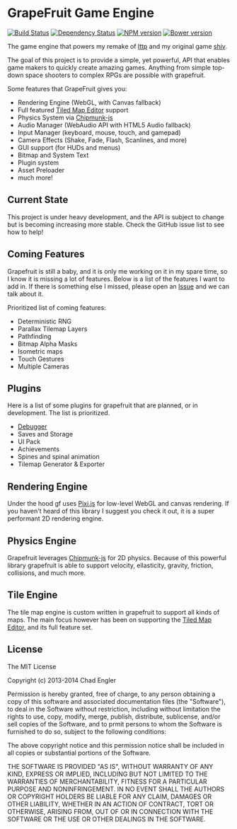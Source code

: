 # GrapeFruit Game Engine
[![Build Status](https://travis-ci.org/grapefruitjs/grapefruit.png?branch=master)](https://travis-ci.org/grapefruitjs/grapefruit)
[![Dependency Status](https://gemnasium.com/grapefruitjs/grapefruit.png)](https://gemnasium.com/grapefruitjs/grapefruit)
[![NPM version](https://badge.fury.io/js/grapefruit.png)](http://badge.fury.io/js/grapefruit)
[![Bower version](https://badge.fury.io/bo/grapefruit.png)](http://badge.fury.io/bo/grapefruit)

The game engine that powers my remake of [lttp](https://github.com/englercj/lttp) and my original game [shiv](https://github.com/englercj/shiv).

The goal of this project is to provide a simple, yet powerful, API that enables game makers to quickly create amazing games. Anything
from simple top-down space shooters to complex RPGs are possible with grapefruit.

Some features that GrapeFruit gives you:

 - Rendering Engine (WebGL, with Canvas fallback)
 - Full featured [Tiled Map Editor](http://www.mapeditor.org/) support
 - Physics System via [Chipmunk-js](https://github.com/josephg/Chipmunk-js)
 - Audio Manager (WebAudio API with HTML5 Audio fallback)
 - Input Manager (keyboard, mouse, touch, and gamepad)
 - Camera Effects (Shake, Fade, Flash, Scanlines, and more)
 - GUI support (for HUDs and menus)
 - Bitmap and System Text
 - Plugin system
 - Asset Preloader
 - much more!

## Current State

This project is under heavy development, and the API is subject to change but is becoming increasing more stable. Check the GitHub issue list to see how to help!

## Coming Features

Grapefruit is still a baby, and it is only me working on it in my spare time, so I know it is missing a lot of features.
Below is a list of the features I want to add in. If there is something else I missed, please open an
[Issue](https://github.com/englercj/grapefruit/issues) and we can talk about it.

Prioritized list of coming features:

- Deterministic RNG
- Parallax Tilemap Layers
- Pathfinding
- Bitmap Alpha Masks
- Isometric maps
- Touch Gestures
- Multiple Cameras

## Plugins

Here is a list of some plugins for grapefruit that are planned, or in development. The list is prioritized.

- [Debugger](https://github.com/grapefruitjs/gf-debug)
- Saves and Storage
- UI Pack
- Achievements
- Spines and spinal animation
- Tilemap Generator & Exporter

## Rendering Engine

Under the hood gf uses [Pixi.js](https://github.com/GoodBoyDigital/pixi.js) for low-level WebGL and canvas rendering.
If you haven't heard of this library I suggest you check it out, it is a super performant 2D rendering engine.

## Physics Engine

Grapefruit leverages [Chipmunk-js](https://github.com/josephg/Chipmunk-js) for 2D physics. Because of this powerful
library grapefruit is able to support velocity, ellasticity, gravity, friction, collisions, and much more.

## Tile Engine

The tile map engine is custom written in grapefruit to support all kinds of maps. The main focus however has been on
supporting the [Tiled Map Editor](http://mapeditor.org), and its full feature set.

## License

The MIT License

Copyright (c) 2013-2014 Chad Engler

Permission is hereby granted, free of charge, to any person obtaining a copy
of this software and associated documentation files (the "Software"), to deal
in the Software without restriction, including without limitation the rights
to use, copy, modify, merge, publish, distribute, sublicense, and/or sell
copies of the Software, and to prmit persons to whom the Software is
furnished to do so, subject to the following conditions:

The above copyright notice and this permission notice shall be included in
all copies or substantial portions of the Software.

THE SOFTWARE IS PROVIDED "AS IS", WITHOUT WARRANTY OF ANY KIND, EXPRESS OR
IMPLIED, INCLUDING BUT NOT LIMITED TO THE WARRANTIES OF MERCHANTABILITY,
FITNESS FOR A PARTICULAR PURPOSE AND NONINFRINGEMENT. IN NO EVENT SHALL THE
AUTHORS OR COPYRIGHT HOLDERS BE LIABLE FOR ANY CLAIM, DAMAGES OR OTHER
LIABILITY, WHETHER IN AN ACTION OF CONTRACT, TORT OR OTHERWISE, ARISING FROM,
OUT OF OR IN CONNECTION WITH THE SOFTWARE OR THE USE OR OTHER DEALINGS IN
THE SOFTWARE.
